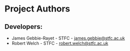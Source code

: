 Project Authors
===============

## Developers:

* James Gebbie-Rayet - STFC - james.gebbie@stfc.ac.uk 
* Robert Welch - STFC - robert.welch@stfc.ac.uk
